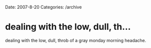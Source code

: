 Date: 2007-8-20
Categories: /archive

# dealing with the low, dull, th…

dealing with the low, dull, throb of a gray monday morning headache.
